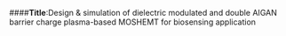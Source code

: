 ####**Title**:Design & simulation of dielectric modulated and double AIGAN barrier charge plasma-based MOSHEMT for biosensing application


